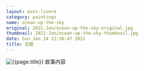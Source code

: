 ```yaml
---
layout: post-livere
category: paintings
name: ocean-up-the-sky
original: 2021-Jan/ocean-up-the-sky-original.jpg
thumbnail: 2021-Jan/ocean-up-the-sky-thumbnail.jpg
date: Sun Jan 24 22:36:47 2021
title: 无题
---
```


![{{page.title}}](/gallery/{{page.category}}/{{page.original}})
故事内容
